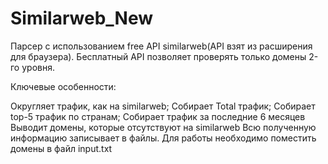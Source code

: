 # Similarweb_New
Парсер с использованием free API similarweb(API взят из расширения для браузера). Бесплатный API позволяет проверять только домены 2-го уровня.

Ключевые особенности:

Округляет трафик, как на similarweb;
Собирает Total трафик;
Собирает top-5 трафик по странам;
Собирает трафик за последние 6 месяцев
Выводит домены, которые отсутствуют на similarweb
Всю полученную информацию записывает в файлы. Для работы необходимо поместить домены в файл input.txt
